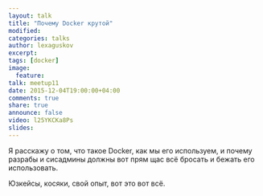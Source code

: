 ```yaml
---
layout: talk
title: "Почему Docker крутой"
modified:
categories: talks
author: lexaguskov
excerpt:
tags: [docker]
image:
  feature:
talk: meetup11
date: 2015-12-04T19:00:00+04:00
comments: true
share: true
announce: false 
video: l25YKCKa8Ps
slides: 
---
```



Я расскажу о том, что такое Docker, как мы его используем, и почему разрабы 
и сисадмины должны вот прям щас всё бросать и бежать его использовать. 

Юзкейсы, косяки, свой опыт, вот это вот всё.
